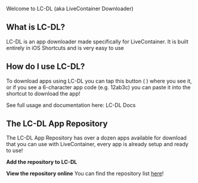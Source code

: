 Welcome to LC-DL (aka LiveContainer Downloader)

## What is LC-DL?
LC-DL is an app downloader made specifically for LiveContainer. It is built entirely in iOS Shortcuts and is very easy to use

## How do I use LC-DL?
To download apps using LC-DL you can tap this button ( ) where you see it, or if you see a 6-character app code (e.g. 12ab3c) you can paste it into the shortcut to download the app!

See full usage and documentation here: LC-DL Docs

## The LC-DL App Repository
The LC-DL App Repository has over a dozen apps available for download that you can use with LiveContainer, every app is already setup and ready to use!

**Add the repository to LC-DL**

**View the repository online**
You can find the repository list [here](https://lc-dl.github.io/apps)!
